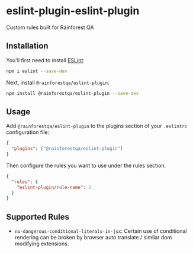 # eslint-plugin-eslint-plugin

Custom rules built for Rainforest QA

## Installation

You'll first need to install [ESLint](https://eslint.org/):

```sh
npm i eslint --save-dev
```

Next, install `@rainforestqa/eslint-plugin`:

```sh
npm install @rainforestqa/eslint-plugin --save-dev
```

## Usage

Add `@rainforestqa/eslint-plugin` to the plugins section of your `.eslintrc` configuration file:

```json
{
  "plugins": ["@rainforestqa/eslint-plugin"]
}
```

Then configure the rules you want to use under the rules section.

```json
{
  "rules": {
    "eslint-plugin/rule-name": 2
  }
}
```

## Supported Rules

- `no-dangerous-conditional-literals-in-jsx`: Certain use of conditional rendering can be broken by browser auto translate / similar dom modifying extensions.
